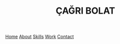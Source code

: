 </head>
<body>
    <header>
        <h1>ÇAĞRI BOLAT</h1>
    </header>
    <nav>
        <a href="#home">Home</a>
        <a href="#about">About</a>
        <a href="#skills">Skills</a>
        <a href="#work">Work</a>
        <a href="#contact">Contact</a>
    </nav>
    <div class="container">
        <!-- İçerik buraya gelecek -->
    </div>
</body>
